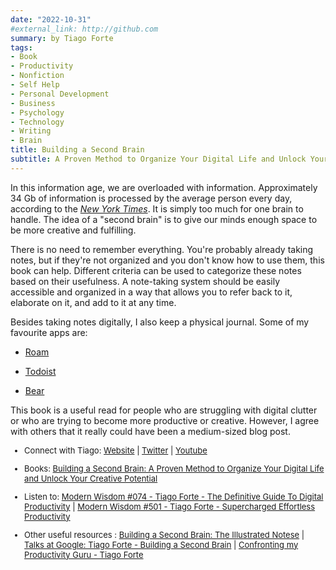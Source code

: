 ```yaml
---
date: "2022-10-31"
#external_link: http://github.com
summary: by Tiago Forte   
tags:
- Book
- Productivity
- Nonfiction
- Self Help
- Personal Development
- Business
- Psychology
- Technology
- Writing
- Brain
title: Building a Second Brain
subtitle: A Proven Method to Organize Your Digital Life and Unlock Your Creative Potential
---
```


In this information age, we are overloaded with information. Approximately 34 Gb of information is processed by the average person every day, according to the [_New York Times_](https://www.nytimes.com/2009/12/10/technology/10data.html). It is simply too much for one brain to handle. The idea of a "second brain" is to give our minds enough space to be more creative and fulfilling.

There is no need to remember everything. You're probably already taking notes, but if they're not organized and you don't know how to use them, this book can help. Different criteria can be used to categorize these notes based on their usefulness. A note-taking system should be easily accessible and organized in a way that allows you to refer back to it, elaborate on it, and add to it at any time. 

Besides taking notes digitally, I also keep a physical journal. Some of my favourite apps are:

- [Roam](https://roamresearch.com/)

- [Todoist](https://todoist.com/)

- [Bear](https://bear.app/)

This book is a useful read for people who are struggling with digital clutter or who are trying to become more productive or creative. However, I agree with others that it really could have been a medium-sized blog post.




<font size="2"> 

-   Connect with Tiago: [Website](https://fortelabs.com/) \| [Twitter](https://twitter.com/fortelabs) \| [Youtube](https://www.youtube.com/tiagofortelabs)

-   Books: [Building a Second Brain: A Proven Method to Organize Your Digital Life and Unlock Your Creative Potential](https://www.amazon.com/Building-Second-Brain-Organize-Potential/dp/1982167386)

-   Listen to: [Modern Wisdom #074 - Tiago Forte - The Definitive Guide To Digital Productivity](https://podcasts.apple.com/mn/podcast/074-tiago-forte-definitive-guide-to-digital-productivity/id1347973549?i=1000439118626) \| [Modern Wisdom #501 - Tiago Forte - Supercharged Effortless Productivity](https://podcasts.apple.com/gb/podcast/501-tiago-forte-supercharged-effortless-productivity/id1347973549?i=1000570272003)

-  Other useful resources : [Building a Second Brain: The Illustrated Notese](https://maggieappleton.com/basb) \| [Talks at Google: Tiago Forte - Building a Second Brain](https://www.youtube.com/watch?v=Y86GOtc1KNo&t=38s) \| [Confronting my Productivity Guru - Tiago Forte](https://www.youtube.com/watch?v=ggLHkAq6JLY)

</font> 

 